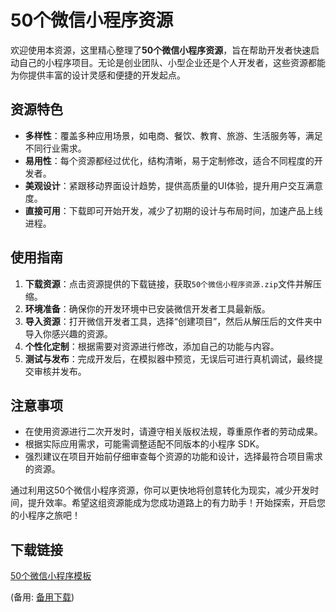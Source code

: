 # 50个微信小程序资源

欢迎使用本资源，这里精心整理了**50个微信小程序资源**，旨在帮助开发者快速启动自己的小程序项目。无论是创业团队、小型企业还是个人开发者，这些资源都能为你提供丰富的设计灵感和便捷的开发起点。

## 资源特色

- **多样性**：覆盖多种应用场景，如电商、餐饮、教育、旅游、生活服务等，满足不同行业需求。
- **易用性**：每个资源都经过优化，结构清晰，易于定制修改，适合不同程度的开发者。
- **美观设计**：紧跟移动界面设计趋势，提供高质量的UI体验，提升用户交互满意度。
- **直接可用**：下载即可开始开发，减少了初期的设计与布局时间，加速产品上线进程。

## 使用指南

1. **下载资源**：点击资源提供的下载链接，获取`50个微信小程序资源.zip`文件并解压缩。
2. **环境准备**：确保你的开发环境中已安装微信开发者工具最新版。
3. **导入资源**：打开微信开发者工具，选择“创建项目”，然后从解压后的文件夹中导入你感兴趣的资源。
4. **个性化定制**：根据需要对资源进行修改，添加自己的功能与内容。
5. **测试与发布**：完成开发后，在模拟器中预览，无误后可进行真机调试，最终提交审核并发布。

## 注意事项

- 在使用资源进行二次开发时，请遵守相关版权法规，尊重原作者的劳动成果。
- 根据实际应用需求，可能需调整适配不同版本的小程序 SDK。
- 强烈建议在项目开始前仔细审查每个资源的功能和设计，选择最符合项目需求的资源。

通过利用这50个微信小程序资源，你可以更快地将创意转化为现实，减少开发时间，提升效率。希望这组资源能成为您成功道路上的有力助手！开始探索，开启您的小程序之旅吧！

## 下载链接
[50个微信小程序模板](https://pan.quark.cn/s/ab255ad8dc6b) 

(备用: [备用下载](https://pan.baidu.com/s/13rEknSZ2m9L9mcULBua0jg?pwd=1234))
